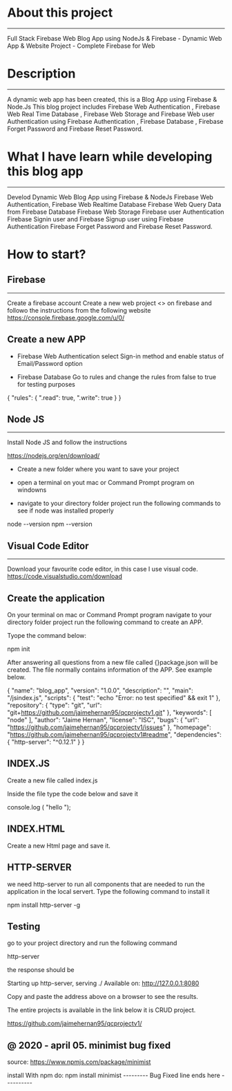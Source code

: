 # About this project
------------------

Full Stack Firebase Web Blog App using NodeJs & Firebase - Dynamic Web App & Website Project - Complete Firebase for Web


# Description
-----------

A dynamic web app has been created, this is a Blog App using Firebase & Node.Js This blog project includes Firebase Web Authentication ,  Firebase Web Real Time Database , Firebase Web Storage and Firebase Web user Authentication using Firebase Authentication , Firebase Database , Firebase Forget Password and Firebase Reset Password.

 # What I have learn while developing this blog app
------------------------------------------------

Develod Dynamic Web Blog App using Firebase & NodeJs
Firebase Web Authentication, Firebase Web Realtime Database
Firebase Web Query Data from Firebase Database
Firebase Web Storage
Firebase user Authentication
Firebase Signin user and Firebase Signup user using Firebase Authentication
Firebase Forget Password and Firebase Reset Password.


# How to start?

## Firebase
--------
Create a firebase account
Create a new web project <> on firebase and followo the instructions from the following website
https://console.firebase.google.com/u/0/

## Create a new APP

- Firebase Web Authentication 
select Sign-in method and enable status of  Email/Password option

- Firebase Database
 Go to rules and change the rules from false to true for testing purposes
 
{
  "rules": {
    ".read": true,
    ".write": true
  }
}

## Node JS
------

Install Node JS and follow the instructions

https://nodejs.org/en/download/

- Create a new folder where you want to save your project


- open a terminal on yout mac or Command Prompt program on windowns
- navigate to your directory folder project run the following commands to see if node was installed properly

node --version
npm --version 

## Visual Code Editor
----------------

Download your favourite code editor, in this case I use visual code. https://code.visualstudio.com/download


Create the application
-------------------- 

On your terminal on mac or Command Prompt program navigate to your directory folder project run the following command to create an APP. 

Tyope the command below:

npm init


After answering all questions from a new file called {}package.json will be created. The file normally contains information of the APP. See example below.


{
  "name": "blog_app",
  "version": "1.0.0",
  "description": "",
  "main": "/jsindex.js",
  "scripts": {
    "test": "echo \"Error: no test specified\" && exit 1"
  },
  "repository": {
    "type": "git",
    "url": "git+https://github.com/jaimehernan95/qcprojectv1.git"
  },
  "keywords": [
    "node"
  ],
  "author": "Jaime Hernan",
  "license": "ISC",
  "bugs": {
    "url": "https://github.com/jaimehernan95/qcprojectv1/issues"
  },
  "homepage": "https://github.com/jaimehernan95/qcprojectv1#readme",
  "dependencies": {
    "http-server": "^0.12.1"
  }
}


INDEX.JS
--------

Create a new file called index.js

Inside the file type the code below  and save it

console.log ( "hello ");

INDEX.HTML
---------

Create a new Html page and save it.

HTTP-SERVER
----------

we need http-server to run all components that are needed to run the application in the local servert. Type the following command to install it

npm install http-server -g

Testing
-------
go to your project directory and run the following command

http-server

the response should be

Starting up http-server, serving ./
Available on:
  http://127.0.0.1:8080

Copy and paste the address above on a browser to see the results.


The entire projects is available in the link below it is CRUD project.

https://github.com/jaimehernan95/qcprojectv1/

## @ 2020 - april 05. minimist bug  fixed
source: https://www.npmjs.com/package/minimist

install
With npm do:
npm install minimist
--------- Bug Fixed line ends here ----------
